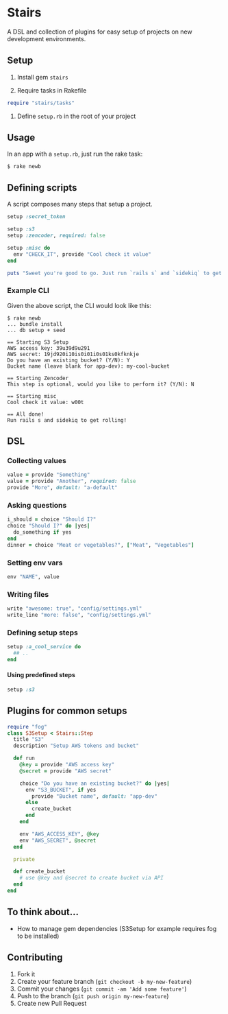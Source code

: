 # Stairs

A DSL and collection of plugins for easy setup of projects on new development
environments.

## Setup

1. Install gem `stairs`

1. Require tasks in Rakefile
```ruby
require "stairs/tasks"
```

1. Define `setup.rb` in the root of your project

## Usage

In an app with a `setup.rb`, just run the rake task:

```
$ rake newb
```

## Defining scripts

A script composes many steps that setup a project.

```ruby
setup :secret_token

setup :s3
setup :zencoder, required: false

setup :misc do
  env "CHECK_IT", provide "Cool check it value"
end

puts "Sweet you're good to go. Just run `rails s` and `sidekiq` to get rolling!"
```

### Example CLI

Given the above script, the CLI would look like this:

```
$ rake newb
... bundle install
... db setup + seed

== Starting S3 Setup
AWS access key: 39u39d9u291
AWS secret: 19jd920i10is0i01i0s01ks0kfknkje
Do you have an existing bucket? (Y/N): Y
Bucket name (leave blank for app-dev): my-cool-bucket

== Starting Zencoder
This step is optional, would you like to perform it? (Y/N): N

== Starting misc
Cool check it value: w00t

== All done!
Run rails s and sidekiq to get rolling!
```

## DSL

### Collecting values
```ruby
value = provide "Something"
value = provide "Another", required: false
provide "More", default: "a-default"
```

### Asking questions
```ruby
i_should = choice "Should I?"
choice "Should I?" do |yes|
  do_something if yes
end
dinner = choice "Meat or vegetables?", ["Meat", "Vegetables"]
```

### Setting env vars
```ruby
env "NAME", value
```

### Writing files
```ruby
write "awesome: true", "config/settings.yml"
write_line "more: false", "config/settings.yml"
```

### Defining setup steps
```ruby
setup :a_cool_service do
  ## ..
end
```

#### Using predefined steps
```ruby
setup :s3
```

## Plugins for common setups

```ruby
require "fog"
class S3Setup < Stairs::Step
  title "S3"
  description "Setup AWS tokens and bucket"

  def run
    @key = provide "AWS access key"
    @secret = provide "AWS secret"

    choice "Do you have an existing bucket?" do |yes|
      env "S3_BUCKET", if yes
        provide "Bucket name", default: "app-dev"
      else
        create_bucket
      end
    end

    env "AWS_ACCESS_KEY", @key
    env "AWS_SECRET", @secret
  end

  private

  def create_bucket
    # use @key and @secret to create bucket via API
  end
end
```

## To think about...

* How to manage gem dependencies (S3Setup for example requires fog to be
  installed)

## Contributing

1. Fork it
2. Create your feature branch (`git checkout -b my-new-feature`)
3. Commit your changes (`git commit -am 'Add some feature'`)
4. Push to the branch (`git push origin my-new-feature`)
5. Create new Pull Request
